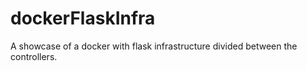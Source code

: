 # dockerFlaskInfra
A showcase of a docker with flask infrastructure divided between the controllers.
